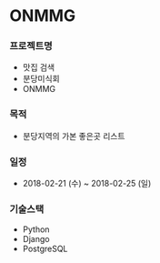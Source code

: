 # ONMMG

### 프로젝트명
- 맛집 검색
- 분당미식회
- ONMMG

### 목적
- 분당지역의 가본 좋은곳 리스트

### 일정
- 2018-02-21 (수) ~ 2018-02-25 (일)


### 기술스택
- Python
- Django
- PostgreSQL
